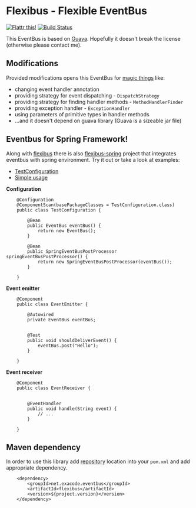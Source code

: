 Flexibus - Flexible EventBus
============================

[![Flattr this!](https://api.flattr.com/button/flattr-badge-large.png)](https://flattr.com/submit/auto?user_id=exacode&url=https://github.com/exacode/flexibus&tags=eventbus,java,code,github&category=software) 
[![Build Status](https://travis-ci.org/exacode/flexibus.png?branch=master)](https://travis-ci.org/exacode/flexibus)

This EventBus is based on [Guava](http://code.google.com/p/guava-libraries/wiki/EventBusExplained). Hopefully it doesn't break the license (otherwise please contact me).

Modifications
-------------
Provided modifications opens this EventBus for [magic things](https://code.google.com/p/guava-libraries/wiki/EventBusExplained#Why_can't_I_do_<magic_thing>_with_EventBus_?) like:
- changing event handler annotation
- providing strategy for event dispatching - `DispatchStrategy`
- providing strategy for finding handler methods - `MethodHandlerFinder`
- providing exception handler - `ExceptionHandler`
- using parameters of primitive types in handler methods
- ...and it doesn't depend on guava library (Guava is a sizeable jar file)

Eventbus for Spring Framework!
------------------------------
Along with [flexibus](/flexibus) there is also [flexibus-spring](/flexibus-spring) project that integrates eventbus with spring environment. Try it out or take a look at examples: 
- [TestConfiguration](/flexibus-spring/src/test/java/net/exacode/eventbus/spring/TestConfiguration.java)
- [Simple usage](/flexibus-spring/src/test/java/net/exacode/eventbus/spring/SpringEventBusPostProcessorTest.java)

__Configuration__

		@Configuration
		@ComponentScan(basePackageClasses = TestConfiguration.class)
		public class TestConfiguration {

			@Bean
			public EventBus eventBus() {
				return new EventBus();
			}

			@Bean
			public SpringEventBusPostProcessor springEventBusPostProcessor() {
				return new SpringEventBusPostProcessor(eventBus());
			}

		}

__Event emitter__

		@Component
		public class EventEmitter {

			@Autowired
			private EventBus eventBus;


			@Test
			public void shouldDeliverEvent() {
				eventBus.post("Hello");
			}

		}

__Event receiver__

		@Component
		public class EventReceiver {


			@EventHandler
			public void handle(String event) {
				// ...
			}

		}

Maven dependency
----------------
In order to use this library add [repository](http://github.com/exacode/mvn-repo) location into your `pom.xml` 
and add appropriate dependency.

		<dependency>
			<groupId>net.exacode.eventbus</groupId>
			<artifactId>flexibus</artifactId>
			<version>${project.version}</version>
		</dependency>
